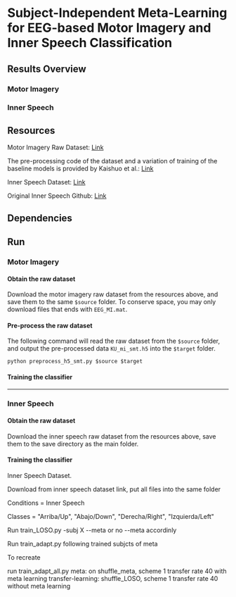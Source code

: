 
# Subject-Independent Meta-Learning for EEG-based Motor Imagery and Inner Speech Classification

## Results Overview

### Motor Imagery

### Inner Speech

## Resources

Motor Imagery Raw Dataset: [Link](http://gigadb.org/dataset/100542)

The pre-processing code of the dataset and a variation of training of the baseline models is provided by Kaishuo et al.: [Link](https://github.com/zhangks98/eeg-adapt)

Inner Speech Dataset: [Link](https://openneuro.org/datasets/ds003626/versions/2.1.2)

Original Inner Speech Github: [Link](https://github.com/N-Nieto/Inner_Speech_Dataset)

## Dependencies

## Run

### Motor Imagery

#### Obtain the raw dataset

Download the motor imagery raw dataset from the resources above, and save them to the same `$source` folder. To conserve space, you may only download files that ends with `EEG_MI.mat`.

#### Pre-process the raw dataset

The following command will read the raw dataset from the `$source` folder, and output the pre-processed data `KU_mi_smt.h5` into the `$target` folder.

```
python preprocess_h5_smt.py $source $target
```
#### Training the classifier

-----

### Inner Speech

#### Obtain the raw dataset

Download the inner speech raw dataset from the resources above, save them to the save directory as the main folder.

#### Training the classifier

Inner Speech Dataset.

Download from inner speech dataset link, put all files into the same folder

Conditions = Inner Speech

Classes = "Arriba/Up", "Abajo/Down", "Derecha/Right", "Izquierda/Left"

Run train_LOSO.py -subj X --meta or no --meta accordinly

Run train_adapt.py following trained subjcts of meta

To recreate

run train_adapt_all.py
meta: on shuffle_meta, scheme 1 transfer rate 40 with meta learning
transfer-learning: shuffle_LOSO, scheme 1 transfer rate 40 without meta learning
